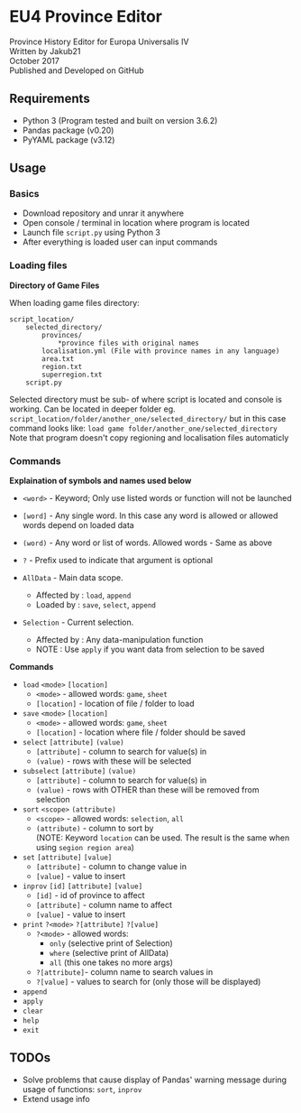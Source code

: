 # EU4 Province Editor

Province History Editor for Europa Universalis IV  
Written by Jakub21  
October 2017  
Published and Developed on GitHub  




## Requirements

- Python 3 (Program tested and built on version 3.6.2)
- Pandas package (v0.20)
- PyYAML package (v3.12)




## Usage

### Basics
- Download repository and unrar it anywhere
- Open console / terminal in location where program is located
- Launch file `script.py` using Python 3
- After everything is loaded user can input commands


### Loading files

**Directory of Game Files**

When loading game files directory:
```
script_location/
    selected_directory/
        provinces/
            *province files with original names
        localisation.yml (File with province names in any language)
        area.txt
        region.txt
        superregion.txt
    script.py
```
Selected directory must be sub- of where script is located and console is working. Can be located in deeper folder eg. `script_location/folder/another_one/selected_directory/`
but in this case command looks like:
`load game folder/another_one/selected_directory`  
Note that program doesn't copy regioning and localisation files automaticly




### Commands
**Explaination of symbols and names used below**

- `<word>`    - Keyword; Only use listed words or function will not be launched
- `[word]`    - Any single word. In this case any word is allowed or allowed words depend on loaded data
- `(word)`    - Any word or list of words. Allowed words - Same as above
- `?`         - Prefix used to indicate that argument is optional

- `AllData`   - Main data scope.

    - Affected by : `load`, `append`
    - Loaded by   : `save`, `select`, `append`

- `Selection` - Current selection.

    - Affected by : Any data-manipulation function
    - NOTE        : Use `apply` if you want data from selection to be saved

**Commands**
- `load` `<mode>` `[location]`
    - `<mode>`      - allowed words: `game`, `sheet`
    - `[location]`  - location of file / folder to load
- `save` `<mode>` `[location]`
    - `<mode>`      - allowed words: `game`, `sheet`
    - `[location]`  - location where file / folder should be saved
- `select` `[attribute]` `(value)`
    - `[attribute]` - column to search for value(s) in
    - `(value)`     - rows with these will be selected
- `subselect` `[attribute]` `(value)`
    - `[attribute]` - column to search for value(s) in
    - `(value)`     - rows with OTHER than these will be removed from selection
- `sort` `<scope>` `(attribute)`
    - `<scope>`     - allowed words: `selection`, `all`
    - `(attribute)` - column to sort by  
        (NOTE: Keyword `location` can be used. The result is the same when using `segion region area`)
- `set` `[attribute]` `[value]`
    - `[attribute]` - column to change value in
    - `[value]`     - value to insert
- `inprov` `[id]` `[attribute]` `[value]`
    - `[id]`        - id of province to affect
    - `[attribute]` - column name to affect
    - `[value]`     - value to insert
- `print` `?<mode>` `?[attribute]` `?[value]`
    - `?<mode>`     - allowed words:
        - `only`    (selective print of Selection)
        - `where`   (selective print of AllData)
        - `all`     (this one takes no more args)
    - `?[attribute]`- column name to search values in
    - `?[value]`    - values to search for (only those will be displayed)
- `append`
- `apply`
- `clear`
- `help`
- `exit`




## TODOs

- Solve problems that cause display of Pandas' warning message during usage of functions: `sort`, `inprov`
- Extend usage info
